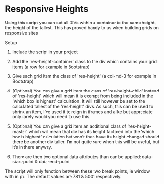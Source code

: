 # Responsive Heights

Using this script you can set all DIVs within a container to the same height, the height of the tallest. This has proved handy to us when building grids on responsive sites

Setup 

1) Include the script in your project

2) Add the 'res-height-container' class to the div which contains your grid items (a row for example in Bootstrap)

3) Give each grid item the class of 'res-height' (a col-md-3 for example in Bootstrap)

4) (Optional) You can give a grid item the class of 'res-height-child' instead of 'res-height' which will mean it is exempt from being included in the 'which box is highest' calculation. It will still however be set to the calculated tallest of the 'res-height' divs. As such, this can be used to shrink an item, I've used it to reign in iframes and alike but appreciate only rarely would you need to use this.

5) (Optional) You can give a grid item an additional class of ‘res-height-master’ which will mean that div has its height factored into the ‘which box is highest’ calculation but won’t then have its height changed should there be another div taller. I’m not quite sure when this will be useful, but it’s in there anyway. 

6) There are then two optional data attributes than can be applied:
data-start-point & data-end-point

The script will only function between these two break points, ie window with in px. The default values are 781 & 5001 respectively.
